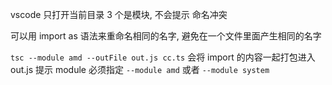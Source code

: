 vscode 只打开当前目录
3 个是模块, 不会提示 命名冲突

可以用 import as 语法来重命名相同的名字, 避免在一个文件里面产生相同的名字

`tsc --module amd --outFile out.js cc.ts`
会将 import 的内容一起打包进入 out.js
提示 module 必须指定 `--module amd` 或者 `--module system`
